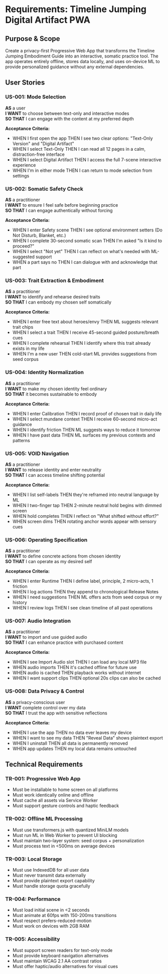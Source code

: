 # Requirements: Timeline Jumping Digital Artifact PWA

## Purpose & Scope

Create a privacy-first Progressive Web App that transforms the Timeline Jumping Embodiment Guide into an interactive, somatic practice tool. The app operates entirely offline, stores data locally, and uses on-device ML to provide personalized guidance without any external dependencies.

## User Stories

### US-001: Mode Selection
**AS** a user  
**I WANT** to choose between text-only and interactive modes  
**SO THAT** I can engage with the content at my preferred depth  

**Acceptance Criteria:**
- WHEN I first open the app THEN I see two clear options: "Text-Only Version" and "Digital Artifact"
- WHEN I select Text-Only THEN I can read all 12 pages in a calm, distraction-free interface
- WHEN I select Digital Artifact THEN I access the full 7-scene interactive experience
- WHEN I'm in either mode THEN I can return to mode selection from settings

### US-002: Somatic Safety Check
**AS** a practitioner  
**I WANT** to ensure I feel safe before beginning practice  
**SO THAT** I can engage authentically without forcing  

**Acceptance Criteria:**
- WHEN I enter Safety scene THEN I see optional environment setters (Do Not Disturb, Blanket, etc.)
- WHEN I complete 30-second somatic scan THEN I'm asked "Is it kind to proceed?"
- WHEN I select "Not yet" THEN I can reflect on what's needed with ML-suggested support
- WHEN a part says no THEN I can dialogue with and acknowledge that part

### US-003: Trait Extraction & Embodiment
**AS** a practitioner  
**I WANT** to identify and rehearse desired traits  
**SO THAT** I can embody my chosen self somatically  

**Acceptance Criteria:**
- WHEN I enter free text about heroes/envy THEN ML suggests relevant trait chips
- WHEN I select a trait THEN I receive 45-second guided posture/breath cues
- WHEN I complete rehearsal THEN I identify where this trait already exists in my life
- WHEN I'm a new user THEN cold-start ML provides suggestions from seed corpus

### US-004: Identity Normalization
**AS** a practitioner  
**I WANT** to make my chosen identity feel ordinary  
**SO THAT** it becomes sustainable to embody  

**Acceptance Criteria:**
- WHEN I enter Calibration THEN I record proof of chosen trait in daily life
- WHEN I select mundane context THEN I receive 60-second micro-act guidance
- WHEN I identify friction THEN ML suggests ways to reduce it tomorrow
- WHEN I have past data THEN ML surfaces my previous contexts and patterns

### US-005: VOID Navigation
**AS** a practitioner  
**I WANT** to release identity and enter neutrality  
**SO THAT** I can access timeline shifting potential  

**Acceptance Criteria:**
- WHEN I list self-labels THEN they're reframed into neutral language by ML
- WHEN I two-finger tap THEN 2-minute neutral hold begins with dimmed screen
- WHEN hold completes THEN I reflect on "What shifted without effort?"
- WHEN screen dims THEN rotating anchor words appear with sensory cues

### US-006: Operating Specification
**AS** a practitioner  
**I WANT** to define concrete actions from chosen identity  
**SO THAT** I can operate as my desired self  

**Acceptance Criteria:**
- WHEN I enter Runtime THEN I define label, principle, 2 micro-acts, 1 friction
- WHEN I log actions THEN they append to chronological Release Notes
- WHEN I need suggestions THEN ML offers acts from seed corpus or my history
- WHEN I review logs THEN I see clean timeline of all past operations

### US-007: Audio Integration
**AS** a practitioner  
**I WANT** to import and use guided audio  
**SO THAT** I can enhance practice with purchased content  

**Acceptance Criteria:**
- WHEN I see Import Audio slot THEN I can load any local MP3 file
- WHEN audio imports THEN it's cached offline for future use
- WHEN audio is cached THEN playback works without internet
- WHEN I want support clips THEN optional 20s clips can also be cached

### US-008: Data Privacy & Control
**AS** a privacy-conscious user  
**I WANT** complete control over my data  
**SO THAT** I trust the app with sensitive reflections  

**Acceptance Criteria:**
- WHEN I use the app THEN no data ever leaves my device
- WHEN I want to see my data THEN "Reveal Data" shows plaintext export
- WHEN I uninstall THEN all data is permanently removed
- WHEN app updates THEN my local data remains untouched

## Technical Requirements

### TR-001: Progressive Web App
- Must be installable to home screen on all platforms
- Must work identically online and offline
- Must cache all assets via Service Worker
- Must support gesture controls and haptic feedback

### TR-002: Offline ML Processing
- Must use transformers.js with quantized MiniLM models
- Must run ML in Web Worker to prevent UI blocking
- Must maintain two-layer system: seed corpus + personalization
- Must process text in <500ms on average devices

### TR-003: Local Storage
- Must use IndexedDB for all user data
- Must never transmit data externally
- Must provide plaintext export capability
- Must handle storage quota gracefully

### TR-004: Performance
- Must load initial scene in <2 seconds
- Must animate at 60fps with 150-200ms transitions
- Must respect prefers-reduced-motion
- Must work on devices with 2GB RAM

### TR-005: Accessibility
- Must support screen readers for text-only mode
- Must provide keyboard navigation alternatives
- Must maintain WCAG 2.1 AA contrast ratios
- Must offer haptic/audio alternatives for visual cues